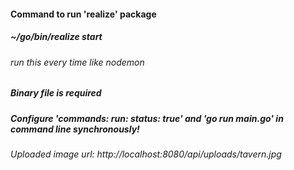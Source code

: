 #### Command to run 'realize' package
##### ~/go/bin/realize start
###### run this every time like nodemon

##### Binary file is required
##### Configure 'commands: run: status: true' and 'go run main.go' in command line synchronously!

###### Uploaded image url: http://localhost:8080/api/uploads/tavern.jpg
